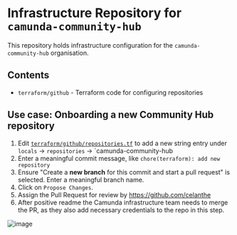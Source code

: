 # Infrastructure Repository for `camunda-community-hub`

This repository holds infrastructure configuration for the `camunda-community-hub` organisation.

## Contents

- `terraform/github` - Terraform code for configuring repositories

## Use case: Onboarding a new Community Hub repository

1. Edit [`terraform/github/repositories.tf`](https://github.com/camunda-community-hub/infrastructure/edit/master/terraform/github/repositories.tf) to add a new string entry under `locals` -> `repositories` -> `camunda-community-hub
2. Enter a meaningful commit message, like `chore(terraform): add new repository`
3. Ensure "Create a **new branch** for this commit and start a pull request" is selected. Enter a meaningful branch name.
4. Click on `Propose Changes`.
5. Assign the Pull Request for review by https://github.com/celanthe
6. After positive readme the Camunda infrastructure team needs to merge the PR, as they also add necessary credentials to the repo in this step.

![image](https://user-images.githubusercontent.com/175639/113735029-21ec6e80-96fc-11eb-8aa9-8da1473411bf.png)
